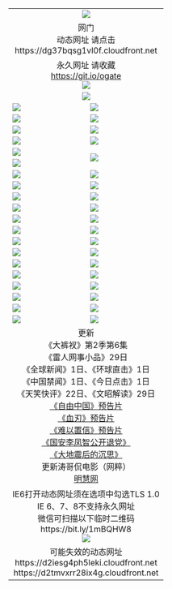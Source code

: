 ﻿<table>
  <tr></tr>
  <tr><td colspan=2 align=center><img src="https://cloud.githubusercontent.com/assets/11880933/13434984/f430fae2-e012-11e5-814f-c2df1e82b247.jpg" /></td></tr>
  <tr><td colspan=2 align=center>网门<br>动态网址 请点击
<br>https://dg37bqsg1vl0f.cloudfront.net
    </td>
  </tr>
  <tr>
    <td colspan=2 align=center>永久网址 请收藏<br/><a href="https://git.io/ogate" target="_blank">https://git.io/ogate</a><br/><a href="https://dg37bqsg1vl0f.cloudfront.net/Up/0WMGDL2.png" target="_blank"><img src="https://dg37bqsg1vl0f.cloudfront.net/Up/0WMGD2.png"/></a></td>
    <!--td align=center>临时网址 微信用<br/><a href="https://bit.ly/1mBQHW8" target="_blank">https://bit.ly/1mBQHW8</a><br/><a href="https://dg37bqsg1vl0f.cloudfront.net/Up/0WMGDL3.png" target="_blank"><img src="https://dg37bqsg1vl0f.cloudfront.net/Up/0WMGD3.png"/></a></td-->
  </tr>
  <tr>
    <td colspan=2 align=center><a href="https://dg37bqsg1vl0f.cloudfront.net/ogUP.aspx?name=0oGate.apk" target="_blank"><img src="https://dg37bqsg1vl0f.cloudfront.net/Up/0WMAZ.jpg" /></a></td>
  </tr>
  <tr>
    <td><a href="https://dg37bqsg1vl0f.cloudfront.net/ogNice.aspx" target="_blank"><img src="https://dg37bqsg1vl0f.cloudfront.net/Up/0WCYY.jpg" /></a></td>
    <td><a href="https://dg37bqsg1vl0f.cloudfront.net/onCO.aspx?ob=600%E4%BA%8B%E7%89%A9&op=%E5%A2%9E%E5%88%A0%E6%94%B9&args=WH1~%23%E7%B1%BB%E5%9E%8B6%E6%96%B0%E9%97%BB%7c%23%E7%B1%BB%E5%9E%8B6%E8%AF%84%E8%AE%BA&mode=" target="_blank"><img src="https://dg37bqsg1vl0f.cloudfront.net/Up/0WZTT.jpg" /></a></td> 
  </tr>
  <tr>
    <td><a href="https://dg37bqsg1vl0f.cloudfront.net/ogDY.aspx" target="_blank"><img src="https://dg37bqsg1vl0f.cloudfront.net/Up/0FK.jpg" /></a></td>
    <td><a href="https://dg37bqsg1vl0f.cloudfront.net/ogST.aspx" target="_blank"><img src="https://dg37bqsg1vl0f.cloudfront.net/Up/0ST.jpg" /></a></td> 
  </tr>
  <tr>
    <!--td rowspan=2><a href="https://dg37bqsg1vl0f.cloudfront.net/ogUP.aspx?name=WJ.mp4&count=T:1,480P:1" target="_blank"><img src="https://dg37bqsg1vl0f.cloudfront.net/Up/WJ.jpg" /></a></td-->
    <td><a href="https://dg37bqsg1vl0f.cloudfront.net/ogUP.aspx?name=11DKC.mp4&count=T:2,2:6,1:16" target="_blank"><img src="https://dg37bqsg1vl0f.cloudfront.net/Up/11DKC.jpg" /></a></td> 
    <td><div><a href="https://dg37bqsg1vl0f.cloudfront.net/ogUP.aspx?name=LRWS.mp4&count=7B:8,6B:44,5A:10,5B:35,4A:14,4B:19,3A:10,3B:26,2A:16,2B:21,1A:23,1B:29&current=7B:8" target="_blank"><img src="https://dg37bqsg1vl0f.cloudfront.net/Up/LRWS.jpg" /></a></td>
   </tr>
  <tr>
    <td><a href="https://dg37bqsg1vl0f.cloudfront.net/ogUP.aspx?name=LRSH.mp4&count=W:13,2:10" target="_blank"><img src="https://dg37bqsg1vl0f.cloudfront.net/Up/LRSH.jpg" /></a></td>
    <td><a href="https://dg37bqsg1vl0f.cloudfront.net/ogUP.aspx?name=BYWXY.mp4" target="_blank"><img src="https://dg37bqsg1vl0f.cloudfront.net/Up/BYWXY.jpg" /></a></td>
  </tr>
  <tr>
    <td><a href="https://dg37bqsg1vl0f.cloudfront.net/ogUP.aspx?name=JQR.mp4&count=2" target="_blank"><img src="https://dg37bqsg1vl0f.cloudfront.net/Up/JQR.jpg" /></a></td>   
    <td rowspan=2><a href="https://dg37bqsg1vl0f.cloudfront.net/ogUP.aspx?name=JP.mp4&count=9" target="_blank"><img src="https://dg37bqsg1vl0f.cloudfront.net/Up/JP.jpg" /></td>
  </tr>
  <tr>
    <td><a href="https://dg37bqsg1vl0f.cloudfront.net/ogUP.aspx?name=WH.mp4" target="_blank"><img src="https://dg37bqsg1vl0f.cloudfront.net/Up/WH.jpg" /></a></td>
  </tr>
  <tr>
    <td><a href="https://dg37bqsg1vl0f.cloudfront.net/ogUP.aspx?name=SSZJ.mp4&count=SP:6,480P:8" target="_blank"><img src="https://dg37bqsg1vl0f.cloudfront.net/Up/SSZJ.jpg" /></a></td>
    <td><a href="https://dg37bqsg1vl0f.cloudfront.net/ogUP.aspx?name=ZY.mp4&count=2015:16" target="_blank"><img src="https://dg37bqsg1vl0f.cloudfront.net/Up/ZY.jpg" /></a</td>
  </tr>
  <tr>
    <td><a href="https://dg37bqsg1vl0f.cloudfront.net/ogUP.aspx?name=XTFY.mp4&count=B:2,A:24" target="_blank"><img src="https://dg37bqsg1vl0f.cloudfront.net/Up/XTFY.jpg" /></a></td>
    <td><a href="https://dg37bqsg1vl0f.cloudfront.net/ogUP.aspx?name=1XQK.mp4&count=13" target="_blank"><img src="https://dg37bqsg1vl0f.cloudfront.net/Up/1XQK.jpg" /></a</td>
  </tr>
  <tr>
    <td><a href="https://dg37bqsg1vl0f.cloudfront.net/ogUP.aspx?name=1LYF.mp4&count=2" target="_blank"><img src="https://dg37bqsg1vl0f.cloudfront.net/Up/1LYF0.jpg" /></a></td>
    <td><a href="https://dg37bqsg1vl0f.cloudfront.net/ogUP.aspx?name=1ZGC.mp4&count=6" target="_blank"><img src="https://dg37bqsg1vl0f.cloudfront.net/Up/1ZGC0.jpg" /></a></td>
  </tr>
  <tr>
    <td><a href="https://dg37bqsg1vl0f.cloudfront.net/ogUP.aspx?name=1ZKM.mp4&count=3&current=3" target="_blank"><img src="https://dg37bqsg1vl0f.cloudfront.net/Up/1ZKM0.jpg" /></a></td>  
    <td><a href="https://dg37bqsg1vl0f.cloudfront.net/ogUP.aspx?name=1WWY.mp4&count=6&current=6" target="_blank"><img src="https://dg37bqsg1vl0f.cloudfront.net/Up/1WWY0.jpg" /></a></td>
  </tr>
  <tr>
    <td><a href="https://dg37bqsg1vl0f.cloudfront.net/ogUP.aspx?name=10JGY.mp4&count=3" target="_blank"><img src="https://dg37bqsg1vl0f.cloudfront.net/Up/10JGY0.jpg" /></a></td>
    <td><a href="https://dg37bqsg1vl0f.cloudfront.net/ogUP.aspx?name=10CYS.mp4&count=2" target="_blank"><img src="https://dg37bqsg1vl0f.cloudfront.net/Up/10CYS0.jpg" /></a></td>
  </tr>
  <tr>
    <td><a href="https://dg37bqsg1vl0f.cloudfront.net/ogUP.aspx?name=4SQQ.mp4&count=201603:1,201602:20,201601:21&current=201603:1" target="_blank"><img src="https://dg37bqsg1vl0f.cloudfront.net/Up/4SQQ0.jpg"/></a></td>
    <td><a href="https://dg37bqsg1vl0f.cloudfront.net/ogUP.aspx?name=4SHQ.mp4&count=201603:1,201602:27,201601:28&current=201603:1" target="_blank"><img src="https://dg37bqsg1vl0f.cloudfront.net/Up/4SHQ0.jpg"/></a></td>
  </tr>
  <tr>
    <td><a href="https://dg37bqsg1vl0f.cloudfront.net/ogUP.aspx?name=4SZG.mp4&count=201603:1,201602:21,201601:23&current=201603:1" target="_blank"><img src="https://dg37bqsg1vl0f.cloudfront.net/Up/4SZG0.jpg"/></a></td>
    <td><a href="https://dg37bqsg1vl0f.cloudfront.net/ogUP.aspx?name=4SDJ.mp4&count=201603A:1,201603B:1,201602A:24,201602B:7,201601A:48,201601B:6&current=201603A:1" target="_blank"><img src="https://dg37bqsg1vl0f.cloudfront.net/Up/4SDJ0.jpg"/></a></td>
  </tr>
  <tr>
    <td><a href="https://dg37bqsg1vl0f.cloudfront.net/ogUP.aspx?name=4CTX.mp4&count=201602:3,201601:4&current=201602:3" target="_blank"><img src="https://dg37bqsg1vl0f.cloudfront.net/Up/4CTX0.jpg"/></a></td>
    <td><a href="https://dg37bqsg1vl0f.cloudfront.net/ogUP.aspx?name=4CWZ.mp4&count=201602:4,201601:4&current=201602:4" target="_blank"><img src="https://dg37bqsg1vl0f.cloudfront.net/Up/4CWZ0.jpg"/></a></td>
  </tr>
  <tr>
    <td><a href="https://dg37bqsg1vl0f.cloudfront.net/onUP.aspx?name=https://dwsfx5awq5vcc.cloudfront.net/" target="_blank"><img src="https://dg37bqsg1vl0f.cloudfront.net/Up/0DTW.jpg"/></a></td>
    <td><a href="https://dg37bqsg1vl0f.cloudfront.net/onUP.aspx?name=https://d240ns8up8earz.cloudfront.net/acenter/" target="_blank"><img src="https://dg37bqsg1vl0f.cloudfront.net/Up/0TDW.jpg" /></a></td>
  </tr>
  <tr>
    <td><a href="https://dg37bqsg1vl0f.cloudfront.net/onUP.aspx?name=https://d4508d6vomz2p.cloudfront.net/gb/nsc413.htm" target="_blank"><img src="https://dg37bqsg1vl0f.cloudfront.net/Up/0DJY.jpg" /></a></td>
    <td><a href="https://dg37bqsg1vl0f.cloudfront.net/onUP.aspx?name=https://d3bxwq7vzudb5l.cloudfront.net/xtr/gb/prog204.html" target="_blank"><img src="https://dg37bqsg1vl0f.cloudfront.net/Up/0XTR.jpg" /></a></td>
  </tr>
  <tr>
    <td><a href="https://dg37bqsg1vl0f.cloudfront.net/onUP.aspx?name=https://d3aj00iefsmfgc.cloudfront.net/" target="_blank"><img src="https://dg37bqsg1vl0f.cloudfront.net/Up/0MHW.jpg" /></a></td>
    <td><a href="https://dg37bqsg1vl0f.cloudfront.net/onUP.aspx?name=https://d1lcj91uv80klr.cloudfront.net/" target="_blank"><img src="https://dg37bqsg1vl0f.cloudfront.net/Up/0ZJW.jpg" /></a></td>
  </tr>
  <tr>
    <td><a href="https://dg37bqsg1vl0f.cloudfront.net/ogUP.aspx?name=0FG.zip" target="_blank"><img src="https://dg37bqsg1vl0f.cloudfront.net/Up/0FG.jpg" /></a></td>
    <td><a href="https://dg37bqsg1vl0f.cloudfront.net/ogUP.aspx?name=0FGA.apk" target="_blank"><img src="https://dg37bqsg1vl0f.cloudfront.net/Up/0FGA.jpg" /></a></td>
  </tr>
  <tr>
    <td><a href="https://dg37bqsg1vl0f.cloudfront.net/ogUP.aspx?name=0U.zip" target="_blank"><img src="https://dg37bqsg1vl0f.cloudfront.net/Up/0U.jpg" /></a></td>
    <td><a href="https://dg37bqsg1vl0f.cloudfront.net/ogUP.aspx?name=0UA.apk" target="_blank"><img src="https://dg37bqsg1vl0f.cloudfront.net/Up/0UA.jpg" /></a></td>
  </tr>
  <tr>
    <td><a href="https://dg37bqsg1vl0f.cloudfront.net/ogUP.aspx?name=0iPPOTV.zip" target="_blank"><img src="https://dg37bqsg1vl0f.cloudfront.net/Up/0iPPOTV.jpg" /></a></td>
    <td><a href="https://dg37bqsg1vl0f.cloudfront.net/ogUP.aspx?name=0iNTD.apk" target="_blank"><img src="https://dg37bqsg1vl0f.cloudfront.net/Up/0iNTD.jpg" /></a></td>
  </tr>
  <tr>
    <td colspan=2 align=center>更新<br>
      《大裤衩》第2季第6集<br>
      《雷人网事小品》29日<br>
      《全球新闻》1日、《环球直击》1日<br>
      《中国禁闻》1日、《今日点击》1日<br>
      《天笑快评》22日、《文昭解读》29日<br>
      <a href="https://dg37bqsg1vl0f.cloudfront.net/ogUP.aspx?name=11ZYZG0.mp4" target="_blank">《自由中国》预告片</a><br>
      <a href="https://dg37bqsg1vl0f.cloudfront.net/ogUP.aspx?name=11XR.mp4" target="_blank">《血刃》预告片</a><br>
      <a href="https://dg37bqsg1vl0f.cloudfront.net/ogUP.aspx?name=11NYZX.mp4&count=2" target="_blank">《难以置信》预告片</a><br>
      <a href="https://dg37bqsg1vl0f.cloudfront.net/ogUP.aspx?name=4LFZ.mp4" target="_blank">《国安李凤智公开退党》</a><br>
      <a href="https://dg37bqsg1vl0f.cloudfront.net/ogUP.aspx?name=4DDZHDCS.mp4" target="_blank">《大地震后的沉思》</a><br>
      更新涛哥侃电影（网粹）<br>
      <a href="https://dg37bqsg1vl0f.cloudfront.net/onUP.aspx?name=https://www.minghui.org/" target="_blank">明慧网</a></td>
    </td>
  </tr>
  <tr>
    <td colspan=2 align=center>IE6打开动态网址须在选项中勾选TLS 1.0<br/>IE 6、7、8不支持永久网址<br/>
      微信可扫描以下临时二维码<br/>https://bit.ly/1mBQHW8<br/><a href="https://dg37bqsg1vl0f.cloudfront.net/Up/0WMGDL3.png" target="_blank"><img src="https://dg37bqsg1vl0f.cloudfront.net/Up/0WMGD3.png"/></a><br>
  </tr>
  <tr>
    <td colspan=2 align=center>可能失效的动态网址
<br>https://d2iesg4ph5leki.cloudfront.net
<br>https://d2tmvxrr28ix4g.cloudfront.net
    </td>
  </tr>
</table>
